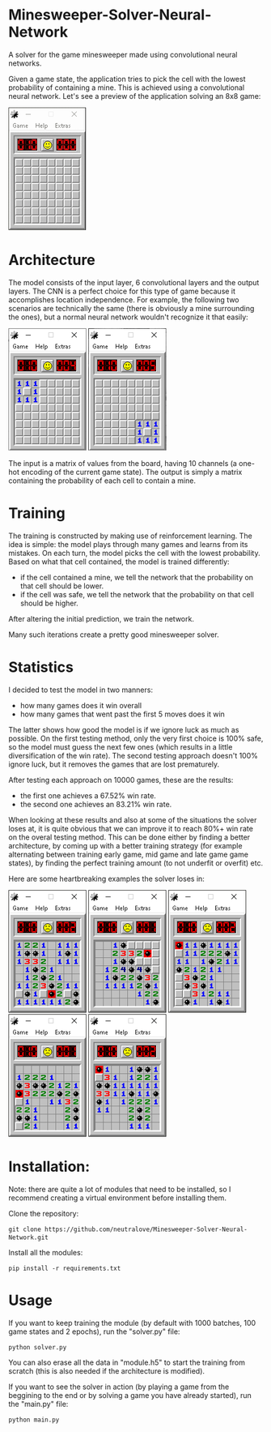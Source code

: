 # Minesweeper-Solver-Neural-Network
A solver for the game minesweeper made using convolutional neural networks.

Given a game state, the application tries to pick the cell with the lowest probability of containing a mine. This is achieved using a convolutional neural network.
Let's see a preview of the application solving an 8x8 game:

![](pictures/EX0.gif)

# Architecture

The model consists of the input layer, 6 convolutional layers and the output layers. The CNN is a perfect choice for this type of game because it accomplishes location independence. For example, the following two scenarios are technically the same (there is obviously a mine surrounding the ones), but a normal neural network wouldn't recognize it that easily:

![](pictures/CNN1.png) ![](pictures/CNN2.png)

The input is a matrix of values from the board, having 10 channels (a one-hot encoding of the current game state).
The output is simply a matrix containing the probability of each cell to contain a mine.

# Training

The training is constructed by making use of reinforcement learning.
The idea is simple: the model plays through many games and learns from its mistakes.
On each turn, the model picks the cell with the lowest probability. Based on what that cell contained, the model is trained differently:
- if the cell contained a mine, we tell the network that the probability on that cell should be lower.
- if the cell was safe, we tell the network that the probability on that cell should be higher.

After altering the initial prediction, we train the network.

Many such iterations create a pretty good minesweeper solver.

# Statistics

I decided to test the model in two manners:
- how many games does it win overall
- how many games that went past the first 5 moves does it win

The latter shows how good the model is if we ignore luck as much as possible. On the first testing method, only the very first choice is 100% safe, so the model must guess the next few ones (which results in a little diversification of the win rate). The second testing approach doesn't 100% ignore luck, but it removes the games that are lost prematurely.

After testing each approach on 10000 games, these are the results:
- the first one achieves a 67.52% win rate.
- the second one achieves an 83.21% win rate.

When looking at these results and also at some of the situations the solver loses at, it is quite obvious that we can improve it to reach 80%+ win rate on the overal testing method. This can be done either by finding a better architecture, by coming up with a better training strategy (for example alternating between training early game, mid game and late game game states), by finding the perfect training amount (to not underfit or overfit) etc.

Here are some heartbreaking examples the solver loses in:

![](pictures/EX1.png) ![](pictures/EX2.png) ![](pictures/EX3.png) ![](pictures/EX4.png) ![](pictures/EX5.png)

# Installation:
Note: there are quite a lot of modules that need to be installed, so I recommend creating a virtual environment before installing them.

Clone the repository:
```
git clone https://github.com/neutralove/Minesweeper-Solver-Neural-Network.git
```
Install all the modules:
```
pip install -r requirements.txt
```

# Usage

If you want to keep training the module (by default with 1000 batches, 100 game states and 2 epochs), run the "solver.py" file:
```
python solver.py
```
You can also erase all the data in "module.h5" to start the training from scratch (this is also needed if the architecture is modified).

If you want to see the solver in action (by playing a game from the beggining to the end or by solving a game you have already started), run the "main.py" file:
```
python main.py
```

